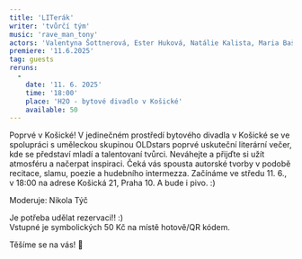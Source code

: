 ```yaml
---
title: 'LITerák'
writer: 'tvůrčí tým'
music: 'rave_man_tony'
actors: 'Valentyna Šottnerová, Ester Huková, Natálie Kalista, Maria Bašeová, Jorik Chase, Sophia Strunga, Kryštof Racek, Valerie Fišerová, Natálie Ondrašíková'
premiere: '11.6.2025'
tag: guests
reruns:
  -
    date: '11. 6. 2025'
    time: '18:00'
    place: 'H2O - bytové divadlo v Košické'
    available: 50
---
```

Poprvé v Košické!
V jedinečném prostředí bytového divadla v Košické se ve spolupráci s uměleckou skupinou OLDstars poprvé uskuteční literární večer, kde se představí mladí a talentovaní tvůrci. Neváhejte a přijďte si užít atmosféru a načerpat inspiraci. Čeká vás spousta autorské tvorby v podobě recitace, slamu, poezie a hudebního intermezza. Začínáme ve středu 11. 6., v 18:00 na adrese Košická 21, Praha 10. A bude i pivo. :) 

Moderuje: Nikola Týč

Je potřeba udělat rezervaci!! :)  
Vstupné je symbolických 50 Kč na místě hotově/QR kódem.

Těšíme se na vás! 🧡
